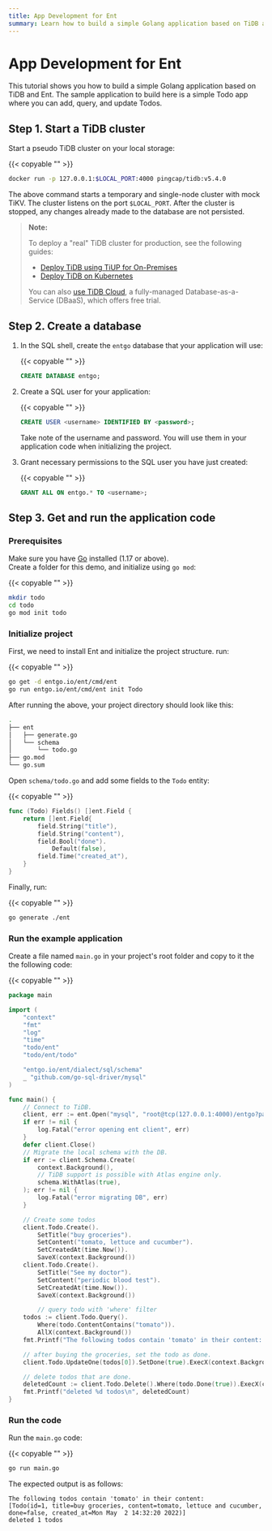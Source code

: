 ```yaml
---
title: App Development for Ent
summary: Learn how to build a simple Golang application based on TiDB and Ent.
---
```


# App Development for Ent

This tutorial shows you how to build a simple Golang application based on TiDB and Ent. The sample application to build here is a simple Todo app where you can add, query, and update Todos.

## Step 1. Start a TiDB cluster

Start a pseudo TiDB cluster on your local storage:

{{< copyable "" >}}

```bash
docker run -p 127.0.0.1:$LOCAL_PORT:4000 pingcap/tidb:v5.4.0
```

The above command starts a temporary and single-node cluster with mock TiKV. The cluster listens on the port `$LOCAL_PORT`. After the cluster is stopped, any changes already made to the database are not persisted.

> **Note:**
>
> To deploy a "real" TiDB cluster for production, see the following guides:
>
> + [Deploy TiDB using TiUP for On-Premises](https://docs.pingcap.com/tidb/v5.4/production-deployment-using-tiup)
> + [Deploy TiDB on Kubernetes](https://docs.pingcap.com/tidb-in-kubernetes/stable)
>
> You can also [use TiDB Cloud](https://pingcap.com/products/tidbcloud/), a fully-managed Database-as-a-Service (DBaaS), which offers free trial.

## Step 2. Create a database

1. In the SQL shell, create the `entgo` database that your application will use:

    {{< copyable "" >}}

    ```sql
    CREATE DATABASE entgo;
    ```

2. Create a SQL user for your application:

    {{< copyable "" >}}

    ```sql
    CREATE USER <username> IDENTIFIED BY <password>;
    ```

    Take note of the username and password. You will use them in your application code when initializing the project.

3. Grant necessary permissions to the SQL user you have just created:

    {{< copyable "" >}}

    ```sql
    GRANT ALL ON entgo.* TO <username>;
    ```

## Step 3. Get and run the application code

### Prerequisites
Make sure you have [Go](https://golang.org/doc/install) installed (1.17 or above).  
Create a folder for this demo, and initialize using `go mod`:

{{< copyable "" >}}

```bash
mkdir todo
cd todo
go mod init todo
```
### Initialize project
First, we need to install Ent and initialize the project structure. run:

{{< copyable "" >}}

```bash
go get -d entgo.io/ent/cmd/ent
go run entgo.io/ent/cmd/ent init Todo
```
After running the above, your project directory should look like this:
```bash
.
├── ent
│   ├── generate.go
│   └── schema
│       └── todo.go
├── go.mod
└── go.sum
```
Open `schema/todo.go` and add some fields to the `Todo` entity:

{{< copyable "" >}}

```go
func (Todo) Fields() []ent.Field {
	return []ent.Field{
		field.String("title"),
		field.String("content"),
		field.Bool("done").
			Default(false),
		field.Time("created_at"),
	}
}
```
Finally, run:

{{< copyable "" >}}

```bash
go generate ./ent
```

### Run the example application
Create a file named `main.go` in your project's root folder and copy to it the the following code:

{{< copyable "" >}}

```go
package main

import (
	"context"
	"fmt"
	"log"
	"time"
	"todo/ent"
	"todo/ent/todo"

	"entgo.io/ent/dialect/sql/schema"
	_ "github.com/go-sql-driver/mysql"
)

func main() {
	// Connect to TiDB.
	client, err := ent.Open("mysql", "root@tcp(127.0.0.1:4000)/entgo?parseTime=true")
	if err != nil {
		log.Fatal("error opening ent client", err)
	}
	defer client.Close()
	// Migrate the local schema with the DB.
	if err := client.Schema.Create(
		context.Background(),
		// TiDB support is possible with Atlas engine only.
		schema.WithAtlas(true),
	); err != nil {
		log.Fatal("error migrating DB", err)
	}

	// Create some todos
	client.Todo.Create().
		SetTitle("buy groceries").
		SetContent("tomato, lettuce and cucumber").
		SetCreatedAt(time.Now()).
		SaveX(context.Background())
	client.Todo.Create().
		SetTitle("See my doctor").
		SetContent("periodic blood test").
		SetCreatedAt(time.Now()).
		SaveX(context.Background())

		// query todo with 'where' filter
	todos := client.Todo.Query().
		Where(todo.ContentContains("tomato")).
		AllX(context.Background())
	fmt.Printf("The following todos contain 'tomato' in their content: %v\n", todos)

	// after buying the groceries, set the todo as done.
	client.Todo.UpdateOne(todos[0]).SetDone(true).ExecX(context.Background())

	// delete todos that are done.
	deletedCount := client.Todo.Delete().Where(todo.Done(true)).ExecX(context.Background())
	fmt.Printf("deleted %d todos\n", deletedCount)
}
```
### Run the code

Run the `main.go` code:

{{< copyable "" >}}

```bash
go run main.go
```

The expected output is as follows:
```
The following todos contain 'tomato' in their content:
[Todo(id=1, title=buy groceries, content=tomato, lettuce and cucumber, done=false, created_at=Mon May  2 14:32:20 2022)]
deleted 1 todos
```
